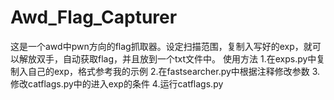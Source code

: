 # Awd_Flag_Capturer
这是一个awd中pwn方向的flag抓取器。设定扫描范围，复制入写好的exp，就可以解放双手，自动获取flag，并且放到一个txt文件中。
使用方法
1.在exps.py中复制入自己的exp，格式参考我的示例
2.在fastsearcher.py中根据注释修改参数
3.修改catflags.py中的进入exp的条件
4.运行catflags.py
